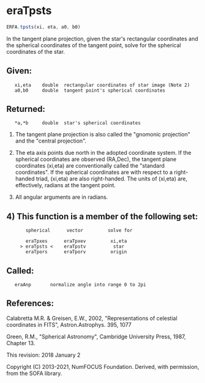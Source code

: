 # eraTpsts

```js
ERFA.tpsts(xi, eta, a0, b0)
```

In the tangent plane projection, given the star's rectangular
coordinates and the spherical coordinates of the tangent point,
solve for the spherical coordinates of the star.

## Given:
```
   xi,eta    double  rectangular coordinates of star image (Note 2)
   a0,b0     double  tangent point's spherical coordinates
```

## Returned:
```
   *a,*b     double  star's spherical coordinates
```

1) The tangent plane projection is also called the "gnomonic
   projection" and the "central projection".

2) The eta axis points due north in the adopted coordinate system.
   If the spherical coordinates are observed (RA,Dec), the tangent
   plane coordinates (xi,eta) are conventionally called the
   "standard coordinates".  If the spherical coordinates are with
   respect to a right-handed triad, (xi,eta) are also right-handed.
   The units of (xi,eta) are, effectively, radians at the tangent
   point.

3) All angular arguments are in radians.

## 4) This function is a member of the following set:

```
       spherical      vector         solve for

       eraTpxes      eraTpxev         xi,eta
     > eraTpsts <    eraTpstv          star
       eraTpors      eraTporv         origin
```

## Called:
```
   eraAnp       normalize angle into range 0 to 2pi
```

## References:

   Calabretta M.R. & Greisen, E.W., 2002, "Representations of
   celestial coordinates in FITS", Astron.Astrophys. 395, 1077

   Green, R.M., "Spherical Astronomy", Cambridge University Press,
   1987, Chapter 13.

This revision:   2018 January 2

Copyright (C) 2013-2021, NumFOCUS Foundation.
Derived, with permission, from the SOFA library.
